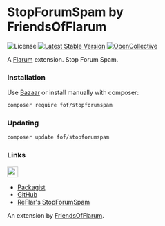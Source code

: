 # StopForumSpam by FriendsOfFlarum

![License](https://img.shields.io/badge/license-MIT-blue.svg) [![Latest Stable Version](https://img.shields.io/packagist/v/fof/stopforumspam.svg)](https://packagist.org/packages/fof/stopforumspam) [![OpenCollective](https://img.shields.io/badge/opencollective-fof-blue.svg)](https://opencollective.com/fof/donate)

A [Flarum](http://flarum.org) extension. Stop Forum Spam.

### Installation

Use [Bazaar](https://discuss.flarum.org/d/5151-flagrow-bazaar-the-extension-marketplace) or install manually with composer:

```sh
composer require fof/stopforumspam
```

### Updating

```sh
composer update fof/stopforumspam
```

### Links

[<img src="https://opencollective.com/fof/donate/button@2x.png?color=blue" height="25" />](https://opencollective.com/fof/donate)

- [Packagist](https://packagist.org/packages/fof/stopforumspam)
- [GitHub](https://github.com/FriendsOfFlarum/stopforumspam)
- [ReFlar's StopForumSpam](https://packagist.org/packages/reflar/stopforumspam)

An extension by [FriendsOfFlarum](https://github.com/FriendsOfFlarum).
